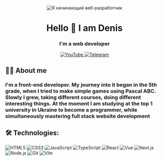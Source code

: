 <div align="center">
  <img src="https://user-images.githubusercontent.com/74038190/225813708-98b745f2-7d22-48cf-9150-083f1b00d6c9.gif" alt="Я начинающий веб-разработчик"/>
  <h1>Hello 👋 I am Denis</h1>
<h3>I'm a web developer</h3>
   <a href="https://www.youtube.com/channel/UCwwqMgHKAgE7Wi8VEzdWM0Q" target="_blank">
    <img src="https://img.shields.io/badge/YouTube-red?style=for-the-badge&logo=youtube&logoColor=white" alt="YouTube">
  </a>
  <a href="https://t.me/Stanford" target="_blank">
    <img src="https://img.shields.io/badge/Telegram-blue?style=for-the-badge&logo=telegram&logoColor=white" alt="Telegram">
  </a>

  <div align="left">
    <h2>👩‍💻 About me</h2>
    <h3>I'm a front-end developer. My journey into it began in the 5th grade, when I tried to make simple games using Pascal ABC. Slowly I grew, taking different courses, doing different interesting things. At the moment I am studying at the top 1 university in Ukraine to become a programmer, while simultaneously mastering full stack website development</h3>
    
  <h2>🛠 Technologies:</h2>
   <img src="https://img.shields.io/badge/HTML5-E34F26?style=for-the-badge&logo=html5&logoColor=white" alt="HTML5">
  <img src="https://img.shields.io/badge/CSS3-1572B6?style=for-the-badge&logo=css3&logoColor=white" alt="CSS3">
  <img src="https://img.shields.io/badge/JavaScript-F7DF1E?style=for-the-badge&logo=javascript&logoColor=black" alt="JavaScript">
  <img src="https://img.shields.io/badge/TypeScript-3178C6?style=for-the-badge&logo=typescript&logoColor=white" alt="TypeScript">
  <img src="https://img.shields.io/badge/React-20232A?style=for-the-badge&logo=react&logoColor=61DAFB" alt="React">
  <img src="https://img.shields.io/badge/Vue.js-35495E?style=for-the-badge&logo=vuedotjs&logoColor=4FC08D" alt="Vue">
  <img src="https://img.shields.io/badge/Next.js-000000?style=for-the-badge&logo=nextdotjs&logoColor=white" alt="Next.js">
  <img src="https://img.shields.io/badge/Node.js-339933?style=for-the-badge&logo=nodedotjs&logoColor=white" alt="Node.js">
  <img src="https://img.shields.io/badge/Git-F05032?style=for-the-badge&logo=git&logoColor=white" alt="Git">
  <img src="https://img.shields.io/badge/Vite-646CFF?style=for-the-badge&logo=vite&logoColor=white" alt="Vite">
  
  </div>

</div>
